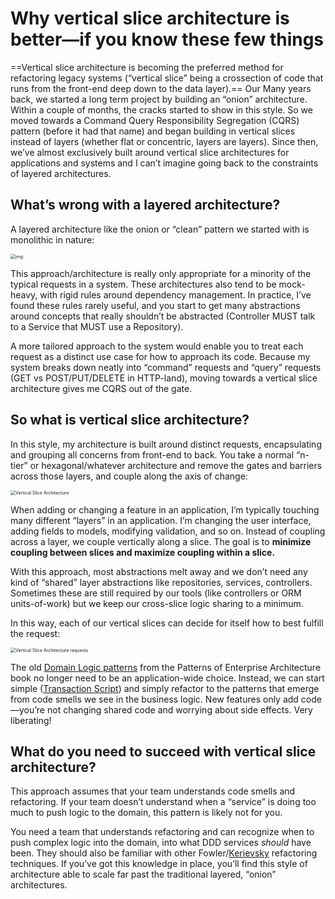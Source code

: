 # Why vertical slice architecture is better—if you know these few things

==Vertical slice architecture is becoming the preferred method for refactoring legacy systems (“vertical slice” being a crossection of code that runs from the front-end deep down to the data layer).== Our 
Many years back, we started a long term project by building an “onion” architecture. Within a couple of months, the cracks started to show in this style. So we moved towards a Command Query Responsibility Segregation (CQRS) pattern (before it had that name) and began building in vertical slices instead of layers (whether flat or concentric, layers are layers). Since then, we’ve almost exclusively built around vertical slice architectures for applications and systems and I can’t imagine going back to the constraints of layered architectures.

## What’s wrong with a layered architecture?

A layered architecture like the onion or “clean” pattern we started with is monolithic in nature:

<img src="https://mlclehz1uim6.i.optimole.com/zGhTKgw.n_tq~264a/w:772/h:567/q:90/https://headspring.com/wp-content/uploads/2019/11/CleanArchitecture.jpg" alt="img" style="zoom:50%;" />

This approach/architecture is really only appropriate for a minority of the typical requests in a system. These architectures also tend to be mock-heavy, with rigid rules around dependency management. In practice, I’ve found these rules rarely useful, and you start to get many abstractions around concepts that really shouldn’t be abstracted (Controller MUST talk to a Service that MUST use a Repository).

A more tailored approach to the system would enable you to treat each request as a distinct use case for how to approach its code. Because my system breaks down neatly into “command” requests and “query” requests (GET vs POST/PUT/DELETE in HTTP-land), moving towards a vertical slice architecture gives me CQRS out of the gate.

## So what is vertical slice architecture?

In this style, my architecture is built around distinct requests, encapsulating and grouping all concerns from front-end to back. You take a normal “n-tier” or hexagonal/whatever architecture and remove the gates and barriers across those layers, and couple along the axis of change:

<img src="https://mlclehz1uim6.i.optimole.com/zGhTKgw.n_tq~264a/w:955/h:596/q:90/https://headspring.com/wp-content/uploads/2019/11/Vertical-Slice-Architecture-1.jpg" alt="Vertical Slice Architecture" style="zoom:50%;" />

When adding or changing a feature in an application, I’m typically touching many different “layers” in an application. I’m changing the user interface, adding fields to models, modifying validation, and so on. Instead of coupling across a layer, we couple vertically along a slice. The goal is to **minimize coupling between slices and maximize coupling within a slice.**

With this approach, most abstractions melt away and we don’t need any kind of “shared” layer abstractions like repositories, services, controllers. Sometimes these are still required by our tools (like controllers or ORM units-of-work) but we keep our cross-slice logic sharing to a minimum.

In this way, each of our vertical slices can decide for itself how to best fulfill the request:

<img src="https://mlclehz1uim6.i.optimole.com/zGhTKgw.n_tq~264a/w:955/h:336/q:90/https://headspring.com/wp-content/uploads/2019/11/Vertical-Slice-Architecture-2-e1572925954236.jpg" alt="Vertical Slice Architecture requests" style="zoom:50%;" />

The old [Domain Logic patterns](https://martinfowler.com/eaaCatalog/) from the Patterns of Enterprise Architecture book no longer need to be an application-wide choice. Instead, we can start simple ([Transaction Script](https://martinfowler.com/eaaCatalog/transactionScript.html)) and simply refactor to the patterns that emerge from code smells we see in the business logic. New features only add code—you’re not changing shared code and worrying about side effects. Very liberating!

## What do you need to succeed with vertical slice architecture?

This approach assumes that your team understands code smells and refactoring. If your team doesn’t understand when a “service” is doing too much to push logic to the domain, this pattern is likely not for you.

You need a team that understands refactoring and can recognize when to push complex logic into the domain, into what DDD services *should* have been. They should also be familiar with other Fowler/[Kerievsky](https://industriallogic.com/xp/refactoring/) refactoring techniques. If you’ve got this knowledge in place, you’ll find this style of architecture able to scale far past the traditional layered, “onion” architectures.